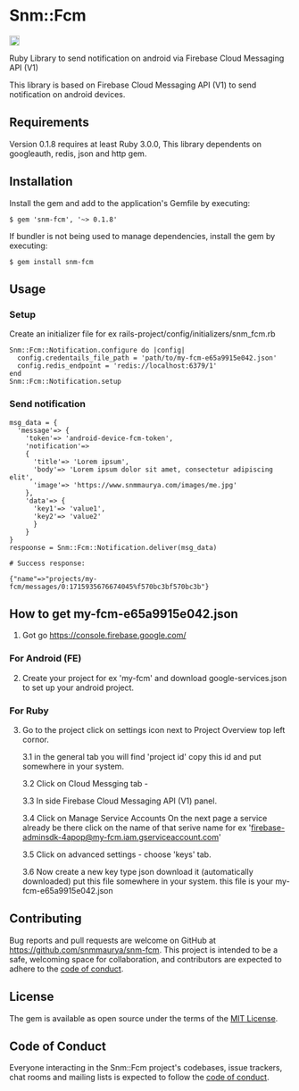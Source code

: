 # Snm::Fcm

<a href="https://badge.fury.io/rb/snm-fcm"><img src="https://badge.fury.io/rb/snm-fcm.svg" alt="Gem Version" height="18"></a>

Ruby Library to send notification on android via Firebase Cloud Messaging API (V1)

This library is based on Firebase Cloud Messaging API (V1) to send notification on android devices.

## Requirements
Version 0.1.8 requires at least Ruby 3.0.0, This library dependents on googleauth, redis, json and http gem.

## Installation

Install the gem and add to the application's Gemfile by executing:

    $ gem 'snm-fcm', '~> 0.1.8'

If bundler is not being used to manage dependencies, install the gem by executing:

    $ gem install snm-fcm

## Usage
### Setup
Create an initializer file for ex rails-project/config/initializers/snm_fcm.rb
```
Snm::Fcm::Notification.configure do |config|
  config.credentails_file_path = 'path/to/my-fcm-e65a9915e042.json'
  config.redis_endpoint = 'redis://localhost:6379/1'
end
Snm::Fcm::Notification.setup
```
### Send notification
```
msg_data = {
  'message'=> {
    'token'=> 'android-device-fcm-token',
    'notification'=>
    {
      'title'=> 'Lorem ipsum',
      'body'=> 'Lorem ipsum dolor sit amet, consectetur adipiscing elit',
      'image'=> 'https://www.snmmaurya.com/images/me.jpg'
    },
    'data'=> {
      'key1'=> 'value1',
      'key2'=> 'value2'
      }
    }
}
respoonse = Snm::Fcm::Notification.deliver(msg_data)

# Success response:

{"name"=>"projects/my-fcm/messages/0:1715935676674045%f570bc3bf570bc3b"}

```
## How to get my-fcm-e65a9915e042.json

1. Got go https://console.firebase.google.com/

### For Android (FE)

2. Create your project for ex 'my-fcm' and download google-services.json to set up your android project.

### For Ruby
3. Go to the project click on settings icon next to Project Overview top left cornor.

    3.1 in the general tab you will find 'project id' copy this id and put somewhere in your system.
    
    3.2 Click on Cloud Messging tab -
    
    3.3 In side Firebase Cloud Messaging API (V1) panel.
    
    3.4 Click on Manage Service Accounts On the next page a service already be there click on the name of that serive name for ex 'firebase-adminsdk-4apop@my-fcm.iam.gserviceaccount.com'
    
    3.5 Click on advanced settings - choose 'keys' tab.
    
    3.6 Now create a new key type json download it (automatically downloaded) put this file somewhere in your system. this file is your my-fcm-e65a9915e042.json

## Contributing

Bug reports and pull requests are welcome on GitHub at https://github.com/snmmaurya/snm-fcm. This project is intended to be a safe, welcoming space for collaboration, and contributors are expected to adhere to the [code of conduct](https://github.com/snmmaurya/snm-fcm/blob/main/CODE_OF_CONDUCT.md).

## License

The gem is available as open source under the terms of the [MIT License](https://opensource.org/licenses/MIT).

## Code of Conduct

Everyone interacting in the Snm::Fcm project's codebases, issue trackers, chat rooms and mailing lists is expected to follow the [code of conduct](https://github.com/snmmaurya/snm-fcm/blob/main/CODE_OF_CONDUCT.md).
